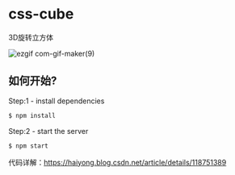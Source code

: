 # css-cube
3D旋转立方体

![ezgif com-gif-maker(9)](https://img-blog.csdnimg.cn/20210715093255555.gif)

## 如何开始?
Step:1 - install dependencies

```bash
$ npm install

```
Step:2 - start the server

```bash
$ npm start

```

代码详解：https://haiyong.blog.csdn.net/article/details/118751389
